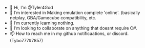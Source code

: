 - 👋 Hi, I’m @Tyler4God
- 👀 I’m interested in Making emulation complete 'online'. (basically netplay, GBA/Gamecube compatibility, etc.
- 🌱 I’m currently learning nothing.
- 💞️ I’m looking to collaborate on anything that doesnt require C#.
- 📫 How to reach me in my github notificaations, or discord. (Tybo777#7857)

